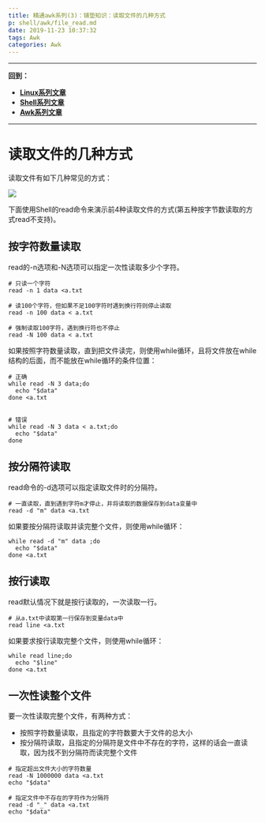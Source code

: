 ```yaml
---
title: 精通awk系列(3)：铺垫知识：读取文件的几种方式
p: shell/awk/file_read.md
date: 2019-11-23 10:37:32
tags: Awk
categories: Awk
---
```


--------

**回到：**  
- **[Linux系列文章](/linux/index)**  
- **[Shell系列文章](/shell/index)**  
- **[Awk系列文章](/shell/awk/index)**  

--------

# 读取文件的几种方式

读取文件有如下几种常见的方式：  

![](/img/shell/awk/733013-20191123144705344-967361188.jpg)

下面使用Shell的read命令来演示前4种读取文件的方式(第五种按字节数读取的方式read不支持)。

## 按字符数量读取

read的-n选项和-N选项可以指定一次性读取多少个字符。

```
# 只读一个字符
read -n 1 data <a.txt

# 读100个字符，但如果不足100字符时遇到换行符则停止读取
read -n 100 data < a.txt

# 强制读取100字符，遇到换行符也不停止
read -N 100 data < a.txt
```

如果按照字符数量读取，直到把文件读完，则使用while循环，且将文件放在while结构的后面，而不能放在while循环的条件位置：
```
# 正确
while read -N 3 data;do
  echo "$data"
done <a.txt


# 错误
while read -N 3 data < a.txt;do
  echo "$data"
done
```

## 按分隔符读取

read命令的-d选项可以指定读取文件时的分隔符。

```
# 一直读取，直到遇到字符m才停止，并将读取的数据保存到data变量中
read -d "m" data <a.txt
```
如果要按分隔符读取并读完整个文件，则使用while循环：
```
while read -d "m" data ;do
  echo "$data"
done <a.txt
```

## 按行读取

read默认情况下就是按行读取的，一次读取一行。
```
# 从a.txt中读取第一行保存到变量data中
read line <a.txt
```

如果要求按行读取完整个文件，则使用while循环：
```
while read line;do
  echo "$line"
done <a.txt
```

## 一次性读整个文件

要一次性读取完整个文件，有两种方式：  
- 按照字符数量读取，且指定的字符数要大于文件的总大小  
- 按分隔符读取，且指定的分隔符是文件中不存在的字符，这样的话会一直读取，因为找不到分隔符而读完整个文件  

```
# 指定超出文件大小的字符数量
read -N 1000000 data <a.txt
echo "$data"

# 指定文件中不存在的字符作为分隔符
read -d "_" data <a.txt
echo "$data"
```

